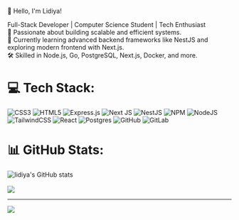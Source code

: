 👋 Hello, I'm Lidiya!

Full-Stack Developer | Computer Science Student | Tech Enthusiast<br/>
🚀 Passionate about building scalable and efficient systems.<br/>
🌱 Currently learning advanced backend frameworks like NestJS and exploring modern frontend with Next.js.<br/>
🛠 Skilled in Node.js, Go, PostgreSQL, Next.js, Docker, and more.




# 💻 Tech Stack:
![CSS3](https://img.shields.io/badge/css3-%231572B6.svg?style=for-the-badge&logo=css3&logoColor=white) ![HTML5](https://img.shields.io/badge/html5-%23E34F26.svg?style=for-the-badge&logo=html5&logoColor=white) ![Express.js](https://img.shields.io/badge/express.js-%23404d59.svg?style=for-the-badge&logo=express&logoColor=%2361DAFB) ![Next JS](https://img.shields.io/badge/Next-black?style=for-the-badge&logo=next.js&logoColor=white) ![NestJS](https://img.shields.io/badge/nestjs-%23E0234E.svg?style=for-the-badge&logo=nestjs&logoColor=white) ![NPM](https://img.shields.io/badge/NPM-%23CB3837.svg?style=for-the-badge&logo=npm&logoColor=white) ![NodeJS](https://img.shields.io/badge/node.js-6DA55F?style=for-the-badge&logo=node.js&logoColor=white) ![TailwindCSS](https://img.shields.io/badge/tailwindcss-%2338B2AC.svg?style=for-the-badge&logo=tailwind-css&logoColor=white) ![React](https://img.shields.io/badge/react-%2320232a.svg?style=for-the-badge&logo=react&logoColor=%2361DAFB) ![Postgres](https://img.shields.io/badge/postgres-%23316192.svg?style=for-the-badge&logo=postgresql&logoColor=white) ![GitHub](https://img.shields.io/badge/github-%23121011.svg?style=for-the-badge&logo=github&logoColor=white) ![GitLab](https://img.shields.io/badge/gitlab-%23181717.svg?style=for-the-badge&logo=gitlab&logoColor=white)

# 📊 GitHub Stats:
![lidiya's GitHub stats](https://github-readme-stats.vercel.app/api?username=lidiya-fiker&show_icons=true&theme=radical)<br/><br/>
![](https://github-readme-streak-stats.herokuapp.com/?user=lidiya-fiker&theme=dark&hide_border=false)<br/>

---
[![](https://visitcount.itsvg.in/api?id=lidiya-fiker&icon=0&color=0)](https://visitcount.itsvg.in)

<!-- Proudly created with GPRM ( https://gprm.itsvg.in ) -->
